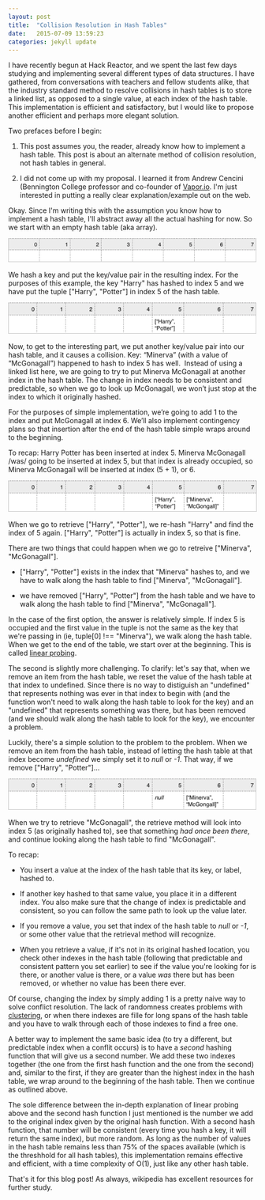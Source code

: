 ```yaml
---
layout: post
title:  "Collision Resolution in Hash Tables"
date:   2015-07-09 13:59:23
categories: jekyll update
---
```



I have recently begun at Hack Reactor, and we spent the last few days studying and implementing several different types of data structures. I have gathered, from conversations with teachers and fellow students alike, that the industry standard method to resolve collisions in hash tables is to store a linked list, as opposed to a single value, at each index of the hash table. This implementation is efficient and satisfactory, but I would like to propose another efficient and perhaps more elegant solution.

Two prefaces before I begin:

1. This post assumes you, the reader, already know how to implement a hash table. This post is about an alternate method of collision resolution, not hash tables in general.

2. I did not come up with my proposal. I learned it from Andrew Cencini (Bennington College professor and co-founder of [Vapor.io](http://vapor.io). I'm just interested in putting a really clear explanation/example out on the web.

Okay. Since I'm writing this with the assumption you know how to implement a hash table, I'll abstract away all the actual hashing for now. So we start with an empty hash table (aka array).

![empty hash table](/assets/emptyhash.png)

We hash a key and put the key/value pair in the resulting index. For the purposes of this example, the key "Harry" has hashed to index 5 and we have put the tuple ["Harry", "Potter"] in index 5 of the hash table.

![first hash table](/assets/hash1.png)

Now, to get to the interesting part, we put another key/value pair into our hash table, and it causes a collision. Key: “Minerva” (with a value of “McGonagall”) happened to hash to index 5 has well.  Instead of using a linked list here, we are going to try to put Minerva McGonagall at another index in the hash table. The change in index needs to be consistent and predictable, so when we go to look up McGonagall, we won’t just stop at the index to which it originally hashed.

For the purposes of simple implementation, we’re going to add 1 to the index and put McGonagall at index 6. We’ll also implement contingency plans so that insertion after the end of the hash table simple wraps around to the beginning.

To recap: Harry Potter has been inserted at index 5.  Minerva McGonagall /was/ going to be inserted at index 5, but that index is already occupied, so Minerva McGonagall will be inserted at index (5 + 1), or 6.

![second hash table](/assets/hash2.png)


When we go to retrieve ["Harry", "Potter"], we re-hash "Harry" and find the index of 5 again. ["Harry", "Potter"] is actually in index 5, so that is fine.

There are two things that could happen when we go to retreive ["Minerva", "McGonagall"].

- ["Harry", "Potter"] exists in the index that "Minerva" hashes to, and we have to walk along the hash table to find ["Minerva", "McGonagall"].

- we have removed ["Harry", "Potter"] from the hash table and we have to walk along the hash table to find ["Minerva", "McGonagall"].

In the case of the first option, the answer is relatively simple. If index 5 is occupied and the first value in the tuple is not the same as the key that we're passing in (ie, tuple[0] !== "Minerva"), we walk along the hash table. When we get to the end of the table, we start over at the beginning. This is called [linear probing](https://en.wikipedia.org/wiki/Linear_probing).

The second is slightly more challenging. To clarify: let's say that, when we remove an item from the hash table, we reset the value of the hash table at that index to undefined. Since there is no way to distiguish an "undefined" that represents nothing was ever in that index to begin with (and the function won't need to walk along the hash table to look for the key) and an "undefined" that represents something was there, but has been removed (and we should walk along the hash table to look for the key), we encounter a problem.

Luckily, there's a simple solution to the problem to the problem. When we remove an item from the hash table, instead of letting the hash table at that index become *undefined* we simply set it to *null* or *-1*. That way, if we remove ["Harry", "Potter"]...

![third hash](/assets/hpremoved.png)

When we try to retrieve "McGonagall", the retrieve method will look into index 5 (as originally hashed to), see that something *had once been there*, and continue looking along the hash table to find "McGonagall".

To recap:

- You insert a value at the index of the hash table that its key, or label, hashed to.

- If another key hashed to that same value, you place it in a different index. You also make sure that the change of index is predictable and consistent, so you can follow the same path to look up the value later.

- If you remove a value, you set that index of the hash table to *null* or *-1*, or some other value that the retrieval method will recognize.

- When you retrieve a value, if it's not in its original hashed location, you check other indexes in the hash table (following that predictable and consistent pattern you set earlier) to see if the value you're looking for is there, or another value is there, or a value *was* there but has been removed, or whether no value has been there ever.

Of course, changing the index by simply adding 1 is a pretty naive way to solve conflict resolution. The lack of randomness creates problems with [clustering](https://en.wikipedia.org/wiki/Primary_clustering), or when there indexes are fille for long spans of the hash table and you have to walk through each of those indexes to find a free one.

A better way to implement the same basic idea (to try a different, but predictable index when a conflit occurs) is to have a *second* hashing function that will give us a second number. We add these two indexes together (the one from the first hash function and the one from the second) and, similar to the first, if they are greater than the highest index in the hash table, we wrap around to the beginning of the hash table. Then we continue as outlined above.

The sole difference between the in-depth explanation of linear probing above and the second hash function I just mentioned is the number we add to the original index given by the original hash function. With a second hash function, that number will be consistent (every time you hash a key, it will return the same index), but more random. As long as the number of values in the hash table remains less than 75% of the spaces available (which is the threshhold for all hash tables), this implementation remains effective and efficient, with a time complexity of O(1), just like any other hash table.

That's it for this blog post! As always, wikipedia has excellent resources for further study.




